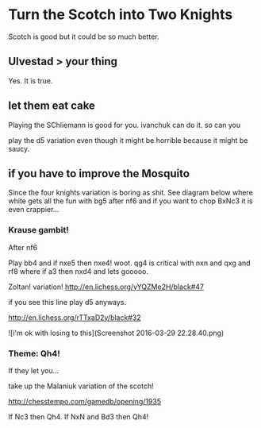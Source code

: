 # Turn the Scotch into Two Knights

Scotch is good but it could be so much better.


## Ulvestad > your thing

Yes. It is true.


## let them eat cake


Playing the SChliemann is good for you. ivanchuk can do it. so can you

play the d5 variation even though it might be horrible because it might be saucy.

## if you have to improve the Mosquito



Since the four knights variation is boring as shit.  See diagram below where white gets all the fun with bg5 after nf6 and if you want to chop BxNc3 it is even crappier...

### Krause gambit!

After nf6

Play bb4 and if nxe5 then nxe4! woot.  qg4 is critical with nxn and qxg and rf8 where if a3 then nxd4 and lets gooooo. 

Zoltan! variation!
http://en.lichess.org/yYQZMe2H/black#47



if you see this line play d5 anyways.

http://en.lichess.org/rTTxaD2y/black#32  

![i'm ok with losing to this](Screenshot 2016-03-29 22.28.40.png)


### Theme: Qh4! 

If they let you... 

take up the Malaniuk variation of the scotch!

http://chesstempo.com/gamedb/opening/1935

If Nc3 then Qh4.  If NxN and Bd3 then Qh4!

